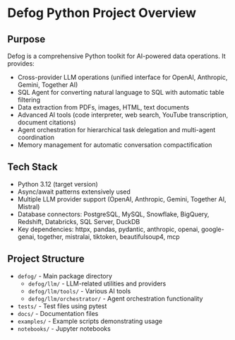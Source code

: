# Defog Python Project Overview

## Purpose
Defog is a comprehensive Python toolkit for AI-powered data operations. It provides:
- Cross-provider LLM operations (unified interface for OpenAI, Anthropic, Gemini, Together AI)
- SQL Agent for converting natural language to SQL with automatic table filtering
- Data extraction from PDFs, images, HTML, text documents
- Advanced AI tools (code interpreter, web search, YouTube transcription, document citations)
- Agent orchestration for hierarchical task delegation and multi-agent coordination
- Memory management for automatic conversation compactification

## Tech Stack
- Python 3.12 (target version)
- Async/await patterns extensively used
- Multiple LLM provider support (OpenAI, Anthropic, Gemini, Together AI, Mistral)
- Database connectors: PostgreSQL, MySQL, Snowflake, BigQuery, Redshift, Databricks, SQL Server, DuckDB
- Key dependencies: httpx, pandas, pydantic, anthropic, openai, google-genai, together, mistralai, tiktoken, beautifulsoup4, mcp

## Project Structure
- `defog/` - Main package directory
  - `defog/llm/` - LLM-related utilities and providers
  - `defog/llm/tools/` - Various AI tools
  - `defog/llm/orchestrator/` - Agent orchestration functionality
- `tests/` - Test files using pytest
- `docs/` - Documentation files
- `examples/` - Example scripts demonstrating usage
- `notebooks/` - Jupyter notebooks